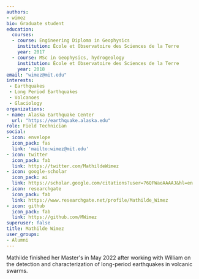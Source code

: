 ```yaml
---
authors:
- wimez
bio: Graduate student
education:
  courses:
  - course: Engineering Diploma in Geophysics
    institution: École et Observatoire des Sciences de la Terre
    year: 2017
  - course: MSc in Geophysics, hydrogeology
    institution: École et Observatoire des Sciences de la Terre
    year: 2018
email: "wimez@mit.edu"
interests:
 - Earthquakes
 - Long Period Earthquakes
 - Volcanoes
 - Glaciology
organizations:
- name: Alaska Earthquake Center
  url: "https://earthquake.alaska.edu"
role: Field Technician
social:
- icon: envelope
  icon_pack: fas
  link: 'mailto:wimez@mit.edu'
- icon: twitter
  icon_pack: fab
  link: https://twitter.com/MathildeWimez
- icon: google-scholar
  icon_pack: ai
  link: https://scholar.google.com/citations?user=76QFWaoAAAAJ&hl=en
- icon: researchgate
  icon_pack: fab
  link: https://www.researchgate.net/profile/Mathilde_Wimez
- icon: github
  icon_pack: fab
  link: https://github.com/MWimez
superuser: false
title: Mathilde Wimez
user_groups:
- Alumni
---
```


Mathilde finished her Master's in May 2022 after working with William on the detection and characterization of long-period earthquakes in volcanic swarms.

